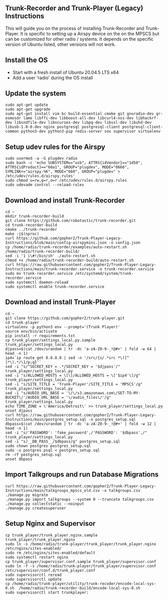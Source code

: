 ## Trunk-Recorder and Trunk-Player (Legacy) Instructions

This will guide you on the process of installing Trunk-Recorder and Trunk-Player. It is specific to setting up a Airspy device on the on the MPSCS but can be customized for other radio / systems. It depends on the specific version of Ubuntu listed, other versions will not work.

## Install the OS

- Start with a fresh install of Ubuntu 20.04.5 LTS x64
- Add a user 'radio' during the OS install

## Update the system

```
sudo apt-get update
sudo apt-get upgrade
sudo apt-get install vim bc build-essential cmake git gnuradio-dev gr-osmosdr lame libffi-dev libboost-all-dev libcurl4-nss-dev libhackrf-dev libsndfile-dev libncurses-dev libpq-dev libssl-dev libuhd-dev libusb-1.0-0.dev nginx postgresql postgresql-client postgresql-client-common python3-dev python3-pip redis-server sox supervisor virtualenv

```

## Setup udev rules for the Airspy
```
sudo usermod -a -G plugdev radio
sudo bash -c 'echo SUBSYSTEM=="usb", ATTRS{idVendor}=="1d50", ATTRS{idProduct}=="60a1", GROUP="plugdev", MODE="0666", SYMLINK+="airspy-%K", MODE="660", GROUP="plugdev" > /etc/udev/rules.d/airspy.rules'
sudo chmod u=rw,g=r,o=r /etc/udev/rules.d/airspy.rules
sudo udevadm control --reload-rules
```

## Download and install Trunk-Recorder
```
cd ~
mkdir trunk-recorder-build
git clone https://github.com/robotastic/trunk-recorder.git
cd trunk-recorder-build
cmake ../trunk-recorder
make -j$(nproc)
curl https://github.com/gopher2/Trunk-Player-Legacy-Instructions/blob/main/config-airspymini.json -o config.json
cp /home/radio/trunk-recorder/examples/auto-restart.sh /home/radio/trunk-recorder-build/
sed -i '1 i\#!/bin/sh' ./auto-restart.sh
chmod +x /home/radio/trunk-recorder-build/auto-restart.sh
curl https://raw.githubusercontent.com/gopher2/Trunk-Player-Legacy-Instructions/main/trunk-recorder.service -o trunk-recorder.service
sudo mv trunk-recorder.service /etc/systemd/system/trunk-recorder.service
sudo systemctl daemon-reload
sudo systemctl enable trunk-recorder.service
```

## Download and install Trunk-Player
```
cd ~
git clone https://github.com/gopher2/trunk-player.git
cd trunk-player
virtualenv -p python3 env --prompt='(Trunk Player)'
source env/bin/activate
pip install -r requirements.txt
cp trunk_player/settings_local.py.sample trunk_player/settings_local.py
djpass=$(cat /dev/urandom | tr -dc 'a-zA-Z0-9-_!@#+' | fold -w 64 | head -n 1)
ip4=`ip route get 8.8.8.8 | sed -n '/src/{s/.*src *\([^ ]*\).*/\1/p;q}'`
sed -i "s/^SECRET_KEY = .*/SECRET_KEY = '$djpass'/" trunk_player/settings_local.py
sed -i "s/ALLOWED_HOSTS = \[\]/ALLOWED_HOSTS = \['$ip4'\]/g" trunk_player/settings_local.py
sed -i "s/SITE_TITLE = 'Trunk-Player'/SITE_TITLE = 'MPSCS'/g" trunk_player/settings_local.py
sed -i "s/AUDIO_URL_BASE = '\/\/s3.amazonaws.com\/SET-TO-MY-BUCKET\/'/AUDIO_URL_BASE = '\/audio_files\/'/g" trunk_player/settings_local.py
echo TIME_ZONE = \'America/Detroit\' >> trunk_player/settings_local.py
unset djpass
curl https://raw.githubusercontent.com/gopher2/Trunk-Player-Legacy-Instructions/main/postgres_setup.sql -o postgres_setup.sql
dbpass=$(cat /dev/urandom | tr -dc 'a-zA-Z0-9-_!@#+' | fold -w 12 | head -n 1)
sed -i "s/'PASSWORD': 'fake_password',/'PASSWORD': '$dbpass',/" trunk_player/settings_local.py
sed -i "s/__DB_PASS__/$dbpass/g" postgres_setup.sql
sudo chown postgres postgres_setup.sql
sudo -u postgres psql < postgres_setup.sql
rm -rf postgres_setup.sql
unset dbpass
```

## Import Talkgroups and run Database Migrations
```
curl https://raw.githubusercontent.com/gopher2/Trunk-Player-Legacy-Instructions/main/talkgroups_mpscs_old.csv -o talkgroups.csv
./manage.py migrate
./manage.py import_talkgroups --system 0 --truncate talkgroups.csv 
./manage.py collectstatic --noinput
./manage.py createsuperuser
```

## Setup Nginx and Supervisor
```
cp trunk_player/trunk_player.nginx.sample trunk_player/trunk_player.nginx
sudo ln -s /home/radio/trunk-player/trunk_player/trunk_player.nginx /etc/nginx/sites-enabled/
sudo rm /etc/nginx/sites-enabled/default
sudo systemctl restart nginx
cp trunk_player/supervisor.conf.sample trunk_player/supervisor.conf
sudo ln -f -s /home/radio/trunk-player/trunk_player/supervisor.conf /etc/supervisor/conf.d/trunk_player.conf
sudo supervisorctl reread
sudo supervisorctl update
cp /home/radio/trunk-player/utility/trunk-recoder/encode-local-sys-0.sh  /home/radio/trunk-recorder-build/encode-local-sys-0.sh
sudo supervisorctl start trunkplayer:
```

